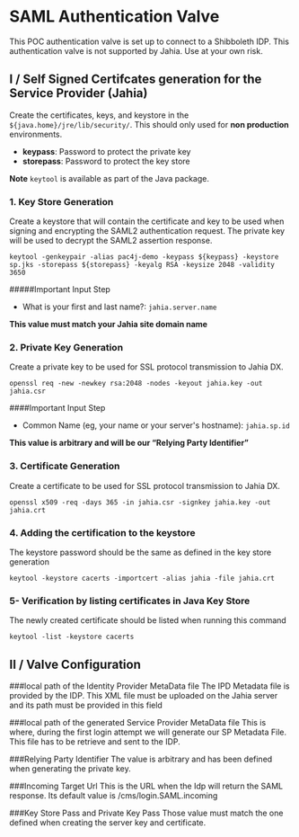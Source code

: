# SAML Authentication Valve #
This POC authentication valve is set up to connect to a Shibboleth IDP.  This authentication valve is not supported by Jahia.  Use at your own risk.

## I / Self Signed Certifcates generation for the Service Provider (Jahia)
Create the certificates, keys, and keystore in the `${java.home}/jre/lib/security/`.  This should only used for **non production** environments.

- **keypass**: Password to protect the private key
- **storepass**: Password to protect the key store

**Note** `keytool` is available as part of the Java package. 

### 1. Key Store Generation

Create a keystore that will contain the certificate and key to be used when signing and encrypting the SAML2 authentication request.  The private key will be used to decrypt the SAML2 assertion response.
```
keytool -genkeypair -alias pac4j-demo -keypass ${keypass} -keystore sp.jks -storepass ${storepass} -keyalg RSA -keysize 2048 -validity 3650
```

#####Important Input Step
- What is your first and last name?: `jahia.server.name`

**This value must match your Jahia site domain name**

### 2. Private Key Generation
Create a private key to be used for SSL protocol transmission to Jahia DX.

```
openssl req -new -newkey rsa:2048 -nodes -keyout jahia.key -out jahia.csr
```
####Important Input Step

- Common Name (eg, your name or your server's hostname): `jahia.sp.id`

**This value is arbitrary and will be our “Relying Party Identifier”**


### 3. Certificate Generation
Create a certificate to be used for SSL protocol transmission to Jahia DX.

```
openssl x509 -req -days 365 -in jahia.csr -signkey jahia.key -out jahia.crt
```

### 4. Adding the certification to the keystore

The keystore password should be the same as defined in the key store generation

```
keytool -keystore cacerts -importcert -alias jahia -file jahia.crt
```

### 5-  Verification by listing certificates in Java Key Store

The newly created certificate should be listed when running this command

```
keytool -list -keystore cacerts
```

## II / Valve Configuration

###local path of the Identity Provider MetaData file
The IPD Metadata file is provided by the IDP. This XML file must be uploaded on the Jahia server and its path must be provided in this field

###local path of the generated Service Provider MetaData file
This is where, during the first login attempt we will generate our SP Metadata File. This file has to be retrieve and sent to the IDP.

###Relying Party Identifier
The value is arbitrary and has been defined when generating the private key.

###Incoming Target Url
This is the URL when the Idp will return the SAML response. Its default value is /cms/login.SAML.incoming

###Key Store Pass and Private Key Pass
Those value must match the one defined when creating the server key and certificate.
